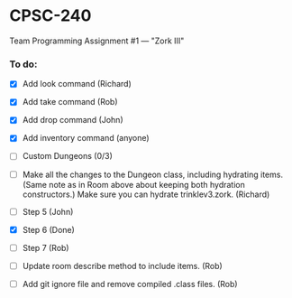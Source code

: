 # CPSC-240
Team Programming Assignment #1 — "Zork III"

### To do:

- [X] Add look command (Richard)
- [X] Add take command (Rob)
- [X] Add drop command (John)
- [X] Add inventory command (anyone)
- [ ] Custom Dungeons (0/3)
- [ ] Make all the changes to the Dungeon class, including hydrating items. (Same note as in Room above about keeping both hydration constructors.) Make sure you can hydrate trinklev3.zork. (Richard)

- [ ] Step 5 (John)
- [X] Step 6 (Done)
- [ ] Step 7 (Rob)
- [ ] Update room describe method to include items. (Rob)
- [ ] Add git ignore file and remove compiled .class files. (Rob)
